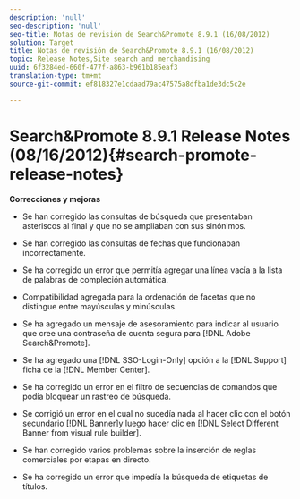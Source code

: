 ```yaml
---
description: 'null'
seo-description: 'null'
seo-title: Notas de revisión de Search&Promote 8.9.1 (16/08/2012)
solution: Target
title: Notas de revisión de Search&Promote 8.9.1 (16/08/2012)
topic: Release Notes,Site search and merchandising
uuid: 6f3284ed-660f-477f-a863-b961b185eaf3
translation-type: tm+mt
source-git-commit: ef818327e1cdaad79ac47575a8dfba1de3dc5c2e

---
```



# Search&amp;Promote 8.9.1 Release Notes (08/16/2012){#search-promote-release-notes}

**Correcciones y mejoras**

* Se han corregido las consultas de búsqueda que presentaban asteriscos al final y que no se ampliaban con sus sinónimos.
* Se han corregido las consultas de fechas que funcionaban incorrectamente.
* Se ha corregido un error que permitía agregar una línea vacía a la lista de palabras de compleción automática.
* Compatibilidad agregada para la ordenación de facetas que no distingue entre mayúsculas y minúsculas.
* Se ha agregado un mensaje de asesoramiento para indicar al usuario que cree una contraseña de cuenta segura para [!DNL Adobe Search&Promote].
* Se ha agregado una [!DNL SSO-Login-Only] opción a la [!DNL Support] ficha de la [!DNL Member Center].

* Se ha corregido un error en el filtro de secuencias de comandos que podía bloquear un rastreo de búsqueda.
* Se corrigió un error en el cual no sucedía nada al hacer clic con el botón secundario [!DNL Banner]y luego hacer clic en [!DNL Select Different Banner from visual rule builder].

* Se han corregido varios problemas sobre la inserción de reglas comerciales por etapas en directo.
* Se ha corregido un error que impedía la búsqueda de etiquetas de títulos.

